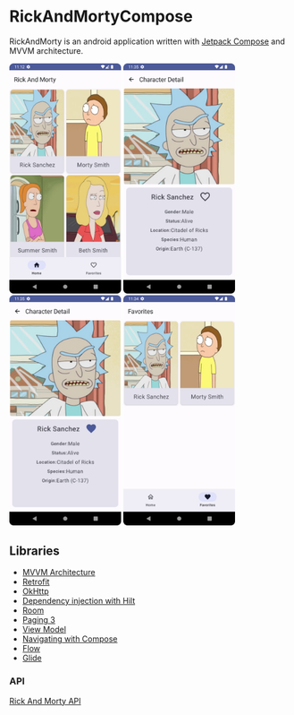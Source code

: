 # RickAndMortyCompose
RickAndMorty is an android application written with [Jetpack Compose](https://developer.android.com/jetpack/compose/documentation) and MVVM architecture.

<img src="https://raw.githubusercontent.com/MucahitDaglioglu/RickAndMortyCompose/master/art/home.png" width="200"> <img src="https://raw.githubusercontent.com/MucahitDaglioglu/RickAndMortyCompose/master/art/detail.png" width="200"> <img src="https://raw.githubusercontent.com/MucahitDaglioglu/RickAndMortyCompose/master/art/addfavorite.png" width="200"> <img src="https://raw.githubusercontent.com/MucahitDaglioglu/RickAndMortyCompose/master/art/favorites.png" width="200">


## Libraries
* [MVVM Architecture](https://en.wikipedia.org/wiki/Model%E2%80%93view%E2%80%93viewmodel)
* [Retrofit](https://square.github.io/retrofit/)
* [OkHttp](https://square.github.io/okhttp/)
* [Dependency injection with Hilt](https://developer.android.com/training/dependency-injection/hilt-android)
* [Room](https://developer.android.com/training/data-storage/room)
* [Paging 3](https://developer.android.com/topic/libraries/architecture/paging/v3-overview)
* [View Model](https://developer.android.com/topic/libraries/architecture/viewmodel)
* [Navigating with Compose](https://developer.android.com/jetpack/compose/navigation)
* [Flow](https://developer.android.com/kotlin/flow)
* [Glide](https://bumptech.github.io/glide/int/compose.html)


### API
[Rick And Morty API](https://rickandmortyapi.com/)
  
